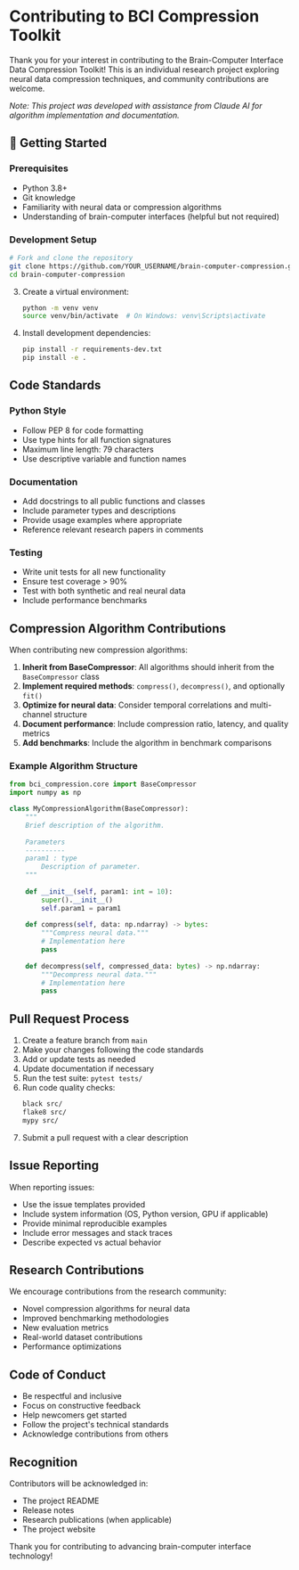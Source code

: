 # Contributing to BCI Compression Toolkit

Thank you for your interest in contributing to the Brain-Computer Interface Data Compression Toolkit! This is an individual research project exploring neural data compression techniques, and community contributions are welcome.

*Note: This project was developed with assistance from Claude AI for algorithm implementation and documentation.*

## 🚀 Getting Started

### Prerequisites
- Python 3.8+
- Git knowledge  
- Familiarity with neural data or compression algorithms
- Understanding of brain-computer interfaces (helpful but not required)

### Development Setup

```bash
# Fork and clone the repository
git clone https://github.com/YOUR_USERNAME/brain-computer-compression.git
cd brain-computer-compression
   ```

3. Create a virtual environment:
   ```bash
   python -m venv venv
   source venv/bin/activate  # On Windows: venv\Scripts\activate
   ```

4. Install development dependencies:
   ```bash
   pip install -r requirements-dev.txt
   pip install -e .
   ```

## Code Standards

### Python Style
- Follow PEP 8 for code formatting
- Use type hints for all function signatures
- Maximum line length: 79 characters
- Use descriptive variable and function names

### Documentation
- Add docstrings to all public functions and classes
- Include parameter types and descriptions
- Provide usage examples where appropriate
- Reference relevant research papers in comments

### Testing
- Write unit tests for all new functionality
- Ensure test coverage > 90%
- Test with both synthetic and real neural data
- Include performance benchmarks

## Compression Algorithm Contributions

When contributing new compression algorithms:

1. **Inherit from BaseCompressor**: All algorithms should inherit from the `BaseCompressor` class
2. **Implement required methods**: `compress()`, `decompress()`, and optionally `fit()`
3. **Optimize for neural data**: Consider temporal correlations and multi-channel structure
4. **Document performance**: Include compression ratio, latency, and quality metrics
5. **Add benchmarks**: Include the algorithm in benchmark comparisons

### Example Algorithm Structure

```python
from bci_compression.core import BaseCompressor
import numpy as np

class MyCompressionAlgorithm(BaseCompressor):
    """
    Brief description of the algorithm.
    
    Parameters
    ----------
    param1 : type
        Description of parameter.
    """
    
    def __init__(self, param1: int = 10):
        super().__init__()
        self.param1 = param1
    
    def compress(self, data: np.ndarray) -> bytes:
        """Compress neural data."""
        # Implementation here
        pass
    
    def decompress(self, compressed_data: bytes) -> np.ndarray:
        """Decompress neural data."""
        # Implementation here
        pass
```

## Pull Request Process

1. Create a feature branch from `main`
2. Make your changes following the code standards
3. Add or update tests as needed
4. Update documentation if necessary
5. Run the test suite: `pytest tests/`
6. Run code quality checks:
   ```bash
   black src/
   flake8 src/
   mypy src/
   ```
7. Submit a pull request with a clear description

## Issue Reporting

When reporting issues:

- Use the issue templates provided
- Include system information (OS, Python version, GPU if applicable)
- Provide minimal reproducible examples
- Include error messages and stack traces
- Describe expected vs actual behavior

## Research Contributions

We encourage contributions from the research community:

- Novel compression algorithms for neural data
- Improved benchmarking methodologies
- New evaluation metrics
- Real-world dataset contributions
- Performance optimizations

## Code of Conduct

- Be respectful and inclusive
- Focus on constructive feedback
- Help newcomers get started
- Follow the project's technical standards
- Acknowledge contributions from others

## Recognition

Contributors will be acknowledged in:
- The project README
- Release notes
- Research publications (when applicable)
- The project website

Thank you for contributing to advancing brain-computer interface technology!
